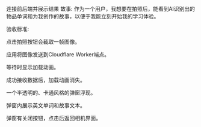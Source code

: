 连接前后端并展示结果
故事: 作为一个用户，我想要在拍照后，能看到AI识别出的物品单词和为我创作的故事，以便于我能立刻开始我的学习体验。

验收标准:

点击拍照按钮会截取一帧图像。

应用将图像发送到Cloudflare Worker端点。

等待时显示加载动画。

成功接收数据后，加载动画消失。

一个半透明的、卡通风格的弹窗浮现。

弹窗内展示英文单词和故事文本。

弹窗有关闭按钮，点击后返回相机界面。
